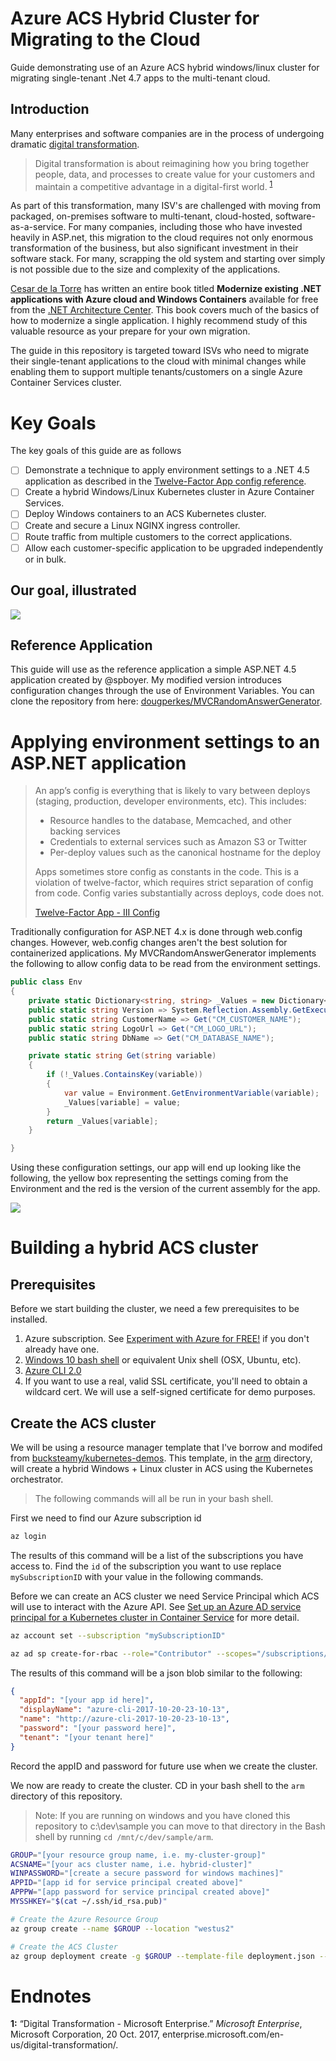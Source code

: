 # Azure ACS Hybrid Cluster for Migrating to the Cloud

Guide demonstrating use of an Azure ACS hybrid windows/linux cluster for migrating single-tenant .Net 4.7 apps to the multi-tenant cloud.

## Introduction

Many enterprises and software companies are in the process of undergoing dramatic [digital transformation](https://enterprise.microsoft.com/en-us/digital-transformation/). 

> Digital transformation is about reimagining how you bring together people, data, and processes to create value for your customers and maintain a competitive advantage in a digital-first world. <sup>[1](#footnote1)</sup>

As part of this transformation, many ISV's are challenged with moving from packaged, on-premises software to multi-tenant, cloud-hosted, software-as-a-service. For many companies, including those who have invested heavily in ASP.net, this migration to the cloud requires not only enormous transformation of the business, but also significant investment in their software stack. For many, scrapping the old system and starting over simply is not possible due to the size and complexity of the applications.

[Cesar de la Torre](https://blogs.msdn.microsoft.com/cesardelatorre/) has written an entire book titled **Modernize existing .NET applications with Azure cloud and Windows Containers** available for free from the [.NET Architecture Center](https://www.microsoft.com/net/learn/architecture). This book covers much of the basics of how to modernize a single application. I highly recommend study of this valuable resource as your prepare for your own migration. 

The guide in this repository is targeted toward ISVs who need to migrate their single-tenant applications to the cloud with minimal changes while enabling them to support multiple tenants/customers on a single Azure Container Services cluster.

# Key Goals

The key goals of this guide are as follows

- [ ] Demonstrate a technique to apply environment settings to a .NET 4.5 application as described in the [Twelve-Factor App config reference](https://12factor.net/config).
- [ ] Create a hybrid Windows/Linux Kubernetes cluster in Azure Container Services.
- [ ] Deploy Windows containers to an ACS Kubernetes cluster.
- [ ] Create and secure a Linux NGINX ingress controller.
- [ ] Route traffic from multiple customers to the correct applications. 
- [ ] Allow each customer-specific application to be upgraded independently or in bulk.

## Our goal, illustrated

![](img/overviewdiagram.png)


## Reference Application

This guide will use as the reference application a simple ASP.NET 4.5 application created by @spboyer. My modified version introduces configuration changes through the use of Environment Variables. You can clone the repository from here: [dougperkes/MVCRandomAnswerGenerator](https://github.com/dougperkes/MVCRandomAnswerGenerator).

# Applying environment settings to an ASP.NET application

> An app’s config is everything that is likely to vary between deploys (staging, production, developer environments, etc). This includes:
>
> * Resource handles to the database, Memcached, and other backing services
> * Credentials to external services such as Amazon S3 or Twitter
> * Per-deploy values such as the canonical hostname for the deploy
>
> Apps sometimes store config as constants in the code. This is a violation of twelve-factor, which requires strict separation of config from code. Config varies substantially across deploys, code does not.
>
> [Twelve-Factor App - III Config](https://12factor.net/config)

Traditionally configuration for ASP.NET 4.x is done through web.config changes. However, web.config changes aren't the best solution for containerized applications. My MVCRandomAnswerGenerator implements the following to allow config data to be read from the environment settings.

```csharp
public class Env
{
    private static Dictionary<string, string> _Values = new Dictionary<string, string>();
    public static string Version => System.Reflection.Assembly.GetExecutingAssembly().GetName().Version.ToString();
    public static string CustomerName => Get("CM_CUSTOMER_NAME");
    public static string LogoUrl => Get("CM_LOGO_URL");
    public static string DbName => Get("CM_DATABASE_NAME");

    private static string Get(string variable)
    {
        if (!_Values.ContainsKey(variable))
        {
            var value = Environment.GetEnvironmentVariable(variable);
            _Values[variable] = value;
        }
        return _Values[variable];
    }

}
```    
Using these configuration settings, our app will end up looking like the following, the yellow box representing the settings coming from the Environment and the red is the version of the current assembly for the app.

![](img/SampleAppScreenshot.png)

# Building a hybrid ACS cluster

## Prerequisites

Before we start building the cluster, we need a few prerequisites to be installed.

1. Azure subscription. See [Experiment with Azure for FREE!](https://blogs.msdn.microsoft.com/dotnet/2017/10/19/experiment-with-azure-for-free/) if you don't already have one.
1. [Windows 10 bash shell](https://msdn.microsoft.com/en-us/commandline/wsl/about) or equivalent Unix shell (OSX, Ubuntu, etc). 
1. [Azure CLI 2.0 ](https://docs.microsoft.com/en-us/cli/azure/install-azure-cli?view=azure-cli-latest)
1. If you want to use a real, valid SSL certificate, you'll need to obtain a wildcard cert. We will use a self-signed certificate for demo purposes.

## Create the ACS cluster

We will be using a resource manager template that I've borrow and modifed from [bucksteamy/kubernetes-demos](https://github.com/bucksteamy/kubernetes-demos/tree/master/acs-rps-win%2Blinuxpools%2Bmanagedisks). This template, in the [arm](arm) directory, will create a hybrid Windows + Linux cluster in ACS using the Kubernetes orchestrator.

> The following commands will all be run in your bash shell.

First we need to find our Azure  subscription id
```bash
az login
```
The results of this command will be a list of the subscriptions you have access to. Find the `id` of the subscription you want to use replace `mySubscriptionID` with your value in the following commands.

Before we can create an ACS cluster we need Service Principal which ACS will use to interact with the Azure API. See [Set up an Azure AD service principal for a Kubernetes cluster in Container Service](https://docs.microsoft.com/en-us/azure/container-service/kubernetes/container-service-kubernetes-service-principal) for more detail.

```bash
az account set --subscription "mySubscriptionID"

az ad sp create-for-rbac --role="Contributor" --scopes="/subscriptions/mySubscriptionID"
```

The results of this command will be a json blob similar to the following:
```json
{
  "appId": "[your app id here]",
  "displayName": "azure-cli-2017-10-20-23-10-13",
  "name": "http://azure-cli-2017-10-20-23-10-13",
  "password": "[your password here]",
  "tenant": "[your tenant here]"
}
```
Record the appID and password for future use when we create the cluster.

We now are ready to create the cluster. CD in your bash shell to the `arm` directory of this repository.

> Note: If you are running on windows and you have cloned this repository to c:\dev\sample you can move to that directory in the Bash shell by running `cd /mnt/c/dev/sample/arm`.

```bash
GROUP="[your resource group name, i.e. my-cluster-group]"
ACSNAME="[your acs cluster name, i.e. hybrid-cluster]"
WINPASSWORD="[create a secure password for windows machines]"
APPID="[app id for service principal created above]"
APPPW="[app password for service principal created above]"
MYSSHKEY="$(cat ~/.ssh/id_rsa.pub)"

# Create the Azure Resource Group
az group create --name $GROUP --location "westus2"

# Create the ACS Cluster
az group deployment create -g $GROUP --template-file deployment.json --parameters @params.kubernetes.json --parameters windowsAgentAdminPassword="$WINPASSWORD" servicePrincipalClientId="$APPID" servicePrincipalClientSecret="$APPPW" sshRSAPublicKey="$MYSSHKEY" masterDnsNamePrefix="$ACSNAME"

```

# Endnotes
**<a name="footnote1">1</a>:** “Digital Transformation - Microsoft Enterprise.” *Microsoft Enterprise*, Microsoft Corporation, 20 Oct. 2017, enterprise.microsoft.com/en-us/digital-transformation/.
